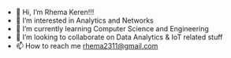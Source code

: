 - 👋 Hi, I’m Rhema Keren!!!
- 👀 I’m interested in Analytics and Networks
- 🌱 I’m currently learning Computer Science and Engineering
- 💞️ I’m looking to collaborate on Data Analytics & IoT related stuff
- 📫 How to reach me rhema2311@gmail.com

<!---
jessy7321/jessy7321 is a ✨ special ✨ repository because its `README.md` (this file) appears on your GitHub profile.
You can click the Preview link to take a look at your changes.
--->
